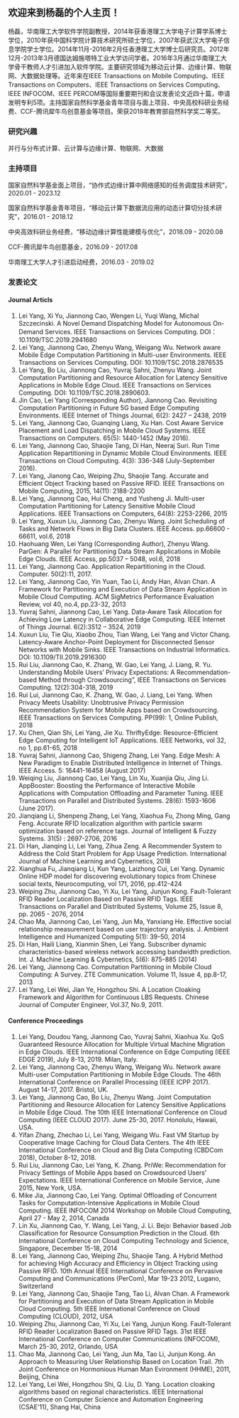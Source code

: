## 欢迎来到杨磊的个人主页！

杨磊，华南理工大学软件学院副教授，2014年获香港理工大学电子计算学系博士学位，2010年获中国科学院计算技术研究所硕士学位，2007年获武汉大学电子信息学院学士学位。2014年11月-2016年2月任香港理工大学博士后研究员。2012年12月-2013年3月德国达姆施塔特工业大学访问学者。2016年3月通过华南理工大学骨干教师人才引进加入软件学院。主要研究领域为移动云计算、边缘计算、物联网、大数据处理等。近年来在IEEE Transactions on Mobile Computing、IEEE Transactions on Computers、IEEE Transactions on Services Computing、IEEE INFOCOM、IEEE PERCOM等国际重要期刊和会议发表论文近四十篇，申请发明专利5项。主持国家自然科学基金青年项目与面上项目、中央高校科研业务经费、CCF-腾讯犀牛鸟创意基金等项目。荣获2018年教育部自然科学奖二等奖。

### 研究兴趣

并行与分布式计算、云计算与边缘计算、物联网、大数据

### 主持项目

国家自然科学基金面上项目，“协作式边缘计算中网络感知的任务调度技术研究”，2020.01 - 2023.12

国家自然科学基金青年项目，“移动云计算下数据流应用的动态计算切分技术研究”，2016.01 - 2018.12

中央高效科研业务经费，“移动边缘计算性能建模与优化”，2018.09 - 2020.08

CCF-腾讯犀牛鸟创意基金，2016.09 - 2017.08

华南理工大学人才引进启动经费，2016.03 - 2019.02 

### 发表论文

#### Journal Articls

1.	Lei Yang, Xi Yu, Jiannong Cao, Wengen Li, Yuqi Wang, Michal Szczecinski. A Novel Demand Dispatching Model for Autonomous On-Demand Services. IEEE Transactions on Services Computing. DOI：10.1109/TSC.2019.2941680
2.	Lei Yang, Jiannong Cao, Zhenyu Wang, Weigang Wu. Network aware Mobile Edge Computation Partitioning in Multi-user Environments. IEEE Transactions on Services Computing. DOI: 10.1109/TSC.2018.2876535
3.	Lei Yang, Bo Liu, Jiannong Cao, Yuvraj Sahni, Zhenyu Wang. Joint Computation Partitioning and Resource Allocation for Latency Sensitive Applications in Mobile Edge Cloud. IEEE Transactions on Services Computing. DOI: 10.1109/TSC.2018.2890603. 
4.	Jin Cao, Lei Yang (Corresponding Author), Jiannong Cao. Revisiting Computation Partitioning in Future 5G based Edge Computing Environments. IEEE Internet of Things Journal, 6(2): 2427 – 2438, 2019
5.	Lei Yang, Jiannong Cao, Guanqing Liang, Xu Han. Cost Aware Service Placement and Load Dispatching in Mobile Cloud Systems. IEEE Transactions on Computers. 65(5): 1440-1452 (May 2016). 
6.	Lei Yang, Jiannong Cao, Shaojie Tang, Di Han, Neeraj Suri. Run Time Application Repartitioning in Dynamic Mobile Cloud Environments. IEEE Transactions on Cloud Computing. 4(3): 336-348 (July-September 2016). 
7.	Lei Yang, Jianong Cao, Weiping Zhu, Shaojie Tang. Accurate and Efficient Object Tracking based on Passive RFID. IEEE Transactions on Mobile Computing, 2015, 14(11): 2188-2200 
8.	Lei Yang, Jiannong Cao, Hui Cheng, and Yusheng Ji. Multi-user Computation Partitioning for Latency Sensitive Mobile Cloud Applications. IEEE Transactions on Computers, 64(8): 2253-2266, 2015 
9.	Lei Yang, Xuxun Liu, Jiannong Cao, Zhenyu Wang. Joint Scheduling of Tasks and Network Flows in Big Data Clusters. IEEE Access. pp.66600 - 66611, vol.6, 2018  
10.	Haohuang Wen, Lei Yang (Corresponding Author), Zhenyu Wang. ParGen: A Parallel for Partitioning Data Stream Applications in Mobile Edge Clouds. IEEE Access, pp.5037 – 5048, vol.6, 2018 
11.	Lei Yang, Jiannong Cao. Application Repartitioning in the Cloud. Computer. 50(2):11, 2017. 
12.	Lei Yang, Jiannong Cao, Yin Yuan, Tao Li, Andy Han, Alvan Chan. A Framework for Partitioning and Execution of Data Stream Application in Mobile Cloud Computing. ACM SigMetrics Performance Evaluation Review, vol 40, no.4, pp.23-32, 2013 
13.	Yuvraj Sahni, Jiannong Cao, Lei Yang. Data-Aware Task Allocation for Achieving Low Latency in Collaborative Edge Computing. IEEE Internet of Things Journal. 6(2):3512 – 3524, 2019 
14.	Xuxun Liu, Tie Qiu, Xiaobo Zhou, Tian Wang, Lei Yang and Victor Chang. Latency-Aware Anchor-Point Deployment for Disconnected Sensor Networks with Mobile Sinks. IEEE Transactions on Industrial Informatics. DOI: 10.1109/TII.2019.2916300
15.	Rui Liu, Jiannong Cao, K. Zhang, W. Gao, Lei Yang, J. Liang, R. Yu. Understanding Mobile Users’ Privacy Expectations: A Recommendation-based Method through Crowdsourcing”, IEEE Transactions on Services Computing. 12(2):304-318, 2019
16.	Rui Lui, Jiannong Cao, K. Zhang, W. Gao, J. Liang, Lei Yang. When Privacy Meets Usability: Unobtrusive Privacy Permission Recommendation System for Mobile Apps based on Crowdsourcing. IEEE Transactions on Services Computing. PP(99): 1, Online Publish, 2018 
17.	Xu Chen, Qian Shi, Lei Yang, Jie Xu. ThriftyEdge: Resource-Efficient Edge Computing for Intelligent IoT Applications. IEEE Networks, vol 32, no 1, pp.61-65, 2018  
18.	Yuvraj Sahni, Jiannong Cao, Shigeng Zhang, Lei Yang. Edge Mesh: A New Paradigm to Enable Distributed Intelligence in Internet of Things. IEEE Access. 5: 16441-16458 (August 2017)              
19.	Weiqing Liu, Jiannong Cao, Lei Yang, Lin Xu, Xuanjia Qiu, Jing Li. AppBooster: Boosting the Performance of Interactive Mobile Applications with Computation Offloading and Parameter Tuning. IEEE Transactions on Parallel and Distributed Systems. 28(6): 1593-1606 (June 2017). 
20.	Jianqiang Li, Shenpeng Zhang, Lei Yang, Xiaohua Fu, Zhong Ming, Gang Feng. Accurate RFID localization algorithm with particle swarm optimization based on reference tags. Journal of Intelligent & Fuzzy Systems. 31(5) : 2697-2706, 2016
21.	Di Han, Jianqing Li, Lei Yang, Zihua Zeng. A Recommender System to Address the Cold Start Problem for App Usage Prediction. International Journal of Machine Learning and Cybernetics, 2018
22.	Xianghua Fu, Jianqiang Li, Kun Yang, Laizhong Cui, Lei Yang. Dynamic Online HDP model for discovering evolutionary topics from Chinese social texts, Neurocomputing, vol 171, 2016, pp.412-424 
23.	Weiping Zhu, Jiannong Cao, Yi Xu, Lei Yang, Junjun Kong. Fault-Tolerant RFID Reader Localization Based on Passive RFID Tags. IEEE Transactions on Parallel and Distributed Systems, Volume 25, Issue 8, pp. 2065 - 2076, 2014 
24.	Chao Ma, Jiannong Cao, Lei Yang, Jun Ma, Yanxiang He. Effective social relationship measurement based on user trajectory analysis. J. Ambient Intelligence and Humanized Computing 5(1): 39-50, 2014 
25.	Di Han, Haili Liang, Xianmin Shen, Lei Yang. Subscriber dynamic characteristics-based wireless network accessing bandwidth prediction. Int. J. Machine Learning & Cybernetics, 5(6): 875-885 (2014)   
26.	Lei Yang, Jiannong Cao. Computation Partitioning in Mobile Cloud Computing: A Survey. ZTE Communication. Volume 11, Issue 4, pp.8-17, 2013
27.	Lei Yang, Lei Wei, Jian Ye, Hongzhou Shi. A Location Cloaking Framework and Algorithm for Continuous LBS Requests. Chinese Journal of Computer Engineer, Vol.37, No.9, 2011.

#### Conference Proceedings 

1.	Lei Yang, Doudou Yang, Jiannong Cao, Yuvraj Sahni, Xiaohua Xu. QoS Guaranteed Resource Allocation for Multiple Virtual Machine Migration in Edge Clouds. IEEE International Conference on Edge Computing (IEEE EDGE 2019), July 8-13, 2019. Milan, Italy.
2.	Lei Yang, Jiannong Cao, Zhenyu Wang, Weigang Wu. Network aware Multi-user Computation Partitioning in Mobile Edge Clouds. The 46th International Conference on Parallel Processing (IEEE ICPP 2017). August 14-17, 2017. Bristol, UK. 
3.	Lei Yang, Jiannong Cao, Bo Liu, Zhenyu Wang. Joint Computation Partitioning and Resource Allocation for Latency Sensitive Applications in Mobile Edge Cloud. The 10th IEEE International Conference on Cloud Computing (IEEE CLOUD 2017). June 25-30, 2017. Honolulu, Hawaii, USA. 
4.	Yifan Zhang, Zhechao Li, Lei Yang, Weigang Wu. Fast VM Startup by Cooperative Image Caching for Cloud Data Centers. The 4th IEEE International Conference on Cloud and Big Data Computing (CBDCom 2018), October 8-12, 2018.
5.	Rui Liu, Jiannong Cao, Lei Yang, K. Zhang. PriWe: Recommendation for Privacy Settings of Mobile Apps based on Crowdsourced Users’ Expectations. IEEE International Conference on Mobile Service, June 2015, New York, USA. 
6.	Mike Jia, Jiannong Cao, Lei Yang. Optimal Offloading of Concurrent Tasks for Computation-Intensive Applications in Mobile Cloud Computing. IEEE INFOCOM 2014 Workshop on Mobile Cloud Computing, April 27 - May 2, 2014, Canada 
7.	Lin Xu, Jiannong Cao, Y. Wang, Lei Yang, J. Li. Bejo: Behavior based Job Classification for Resource Consumption Prediction in the Cloud. 6th International Conference on Cloud Computing Technology and Science, Singapore, December 15-18, 2014
8.	Lei Yang, Jiannong Cao, Weiping Zhu, Shaojie Tang. A Hybrid Method for achieving High Accuracy and Efficiency in Object Tracking using Passive RFID. 10th Annual IEEE International Conference on Pervasive Computing and Communications (PerCom), Mar 19-23 2012, Lugano, Switzerland
9.	Lei Yang, Jiannong Cao, Shaojie Tang, Tao Li, Alvan Chan. A Framework for Partitioning and Execution of Data Stream Application in Mobile Cloud Computing. 5th IEEE International Conference on Cloud Computing (CLOUD), 2012, USA 
10.	Weiping Zhu, Jiannong Cao, Yi Xu, Lei Yang, Junjun Kong. Fault-Tolerant RFID Reader Localization Based on Passive RFID Tags.  31st IEEE International Conference on Computer Communications (INFOCOM), March 25-30, 2012, Orlando, USA 
11.	Chao Ma, Jiannong Cao, Lei Yang, Jun Ma, Tao Li, Junjun Kong. An Approach to Measuring User Relationship Based on Location Trail. 7th Joint Conference on Hormonious Human Man Evironment (HHME), 2011, Beijing, China
12.	Lei Yang, Lei Wei, Hongzhou Shi, Q. Liu, D. Yang. Location cloaking algorithms based on regional characteristics. IEEE International Conference on Computer Science and Automation Engineering (CSAE'11), Shang Hai, China



